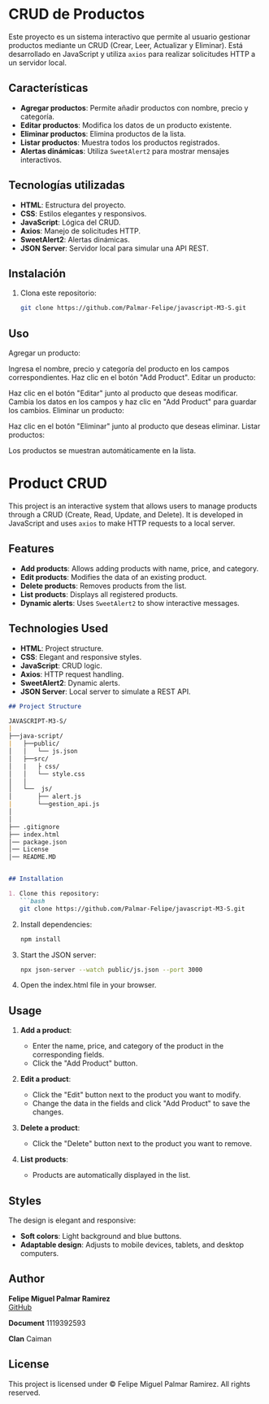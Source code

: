 # CRUD de Productos

Este proyecto es un sistema interactivo que permite al usuario gestionar productos mediante un CRUD (Crear, Leer, Actualizar y Eliminar). Está desarrollado en JavaScript y utiliza `axios` para realizar solicitudes HTTP a un servidor local.

## Características

- **Agregar productos**: Permite añadir productos con nombre, precio y categoría.
- **Editar productos**: Modifica los datos de un producto existente.
- **Eliminar productos**: Elimina productos de la lista.
- **Listar productos**: Muestra todos los productos registrados.
- **Alertas dinámicas**: Utiliza `SweetAlert2` para mostrar mensajes interactivos.

## Tecnologías utilizadas

- **HTML**: Estructura del proyecto.
- **CSS**: Estilos elegantes y responsivos.
- **JavaScript**: Lógica del CRUD.
- **Axios**: Manejo de solicitudes HTTP.
- **SweetAlert2**: Alertas dinámicas.
- **JSON Server**: Servidor local para simular una API REST.

## Instalación

1. Clona este repositorio:
   ```bash
   git clone https://github.com/Palmar-Felipe/javascript-M3-S.git

## Uso
Agregar un producto:

Ingresa el nombre, precio y categoría del producto en los campos correspondientes.
Haz clic en el botón "Add Product".
Editar un producto:

Haz clic en el botón "Editar" junto al producto que deseas modificar.
Cambia los datos en los campos y haz clic en "Add Product" para guardar los cambios.
Eliminar un producto:

Haz clic en el botón "Eliminar" junto al producto que deseas eliminar.
Listar productos:

Los productos se muestran automáticamente en la lista.



# Product CRUD

This project is an interactive system that allows users to manage products through a CRUD (Create, Read, Update, and Delete). It is developed in JavaScript and uses `axios` to make HTTP requests to a local server.

## Features

- **Add products**: Allows adding products with name, price, and category.
- **Edit products**: Modifies the data of an existing product.
- **Delete products**: Removes products from the list.
- **List products**: Displays all registered products.
- **Dynamic alerts**: Uses `SweetAlert2` to show interactive messages.

## Technologies Used

- **HTML**: Project structure.
- **CSS**: Elegant and responsive styles.
- **JavaScript**: CRUD logic.
- **Axios**: HTTP request handling.
- **SweetAlert2**: Dynamic alerts.
- **JSON Server**: Local server to simulate a REST API.
```markdown
## Project Structure

JAVASCRIPT-M3-S/
|
├──java-script/
|   ├──public/
│   │   └── js.json
│   ├──src/                        
│   |   ├ css/
│   │   └── style.css           
│   │
│   └──  js/                    
│       ├── alert.js   
|       └──gestion_api.js      
│      
│
├── .gitignore                  
├── index.html
│── package.json
│── License
│── README.MD


## Installation

1. Clone this repository:
   ```bash
   git clone https://github.com/Palmar-Felipe/javascript-M3-S.git
   ```

2. Install dependencies:
   ```bash
   npm install
   ```

3. Start the JSON server:
   ```bash
   npx json-server --watch public/js.json --port 3000
   ```

4. Open the index.html file in your browser.

## Usage

1. **Add a product**:
   - Enter the name, price, and category of the product in the corresponding fields.
   - Click the "Add Product" button.

2. **Edit a product**:
   - Click the "Edit" button next to the product you want to modify.
   - Change the data in the fields and click "Add Product" to save the changes.

3. **Delete a product**:
   - Click the "Delete" button next to the product you want to remove.

4. **List products**:
   - Products are automatically displayed in the list.

## Styles

The design is elegant and responsive:
- **Soft colors**: Light background and blue buttons.
- **Adaptable design**: Adjusts to mobile devices, tablets, and desktop computers.

## Author

**Felipe Miguel Palmar Ramirez**  
[GitHub](https://github.com/Palmar-Felipe)

**Document**
1119392593

**Clan**
Caiman



## License

This project is licensed under © Felipe Miguel Palmar Ramirez. All rights reserved.
